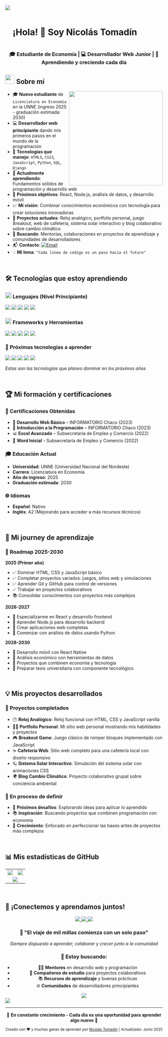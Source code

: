 <!-- Línea divisoria -->
<img src="https://user-images.githubusercontent.com/73097560/115834477-dbab4500-a447-11eb-908a-139a6edaec5c.gif">

<!-- Título -->
<div id="user-content-toc">
  <ul align="left">
    <summary><h1 style="display: inline-block">¡Hola! 👋 Soy Nicolás Tomadín</h1></summary>
  </ul>
</div>

<h3 align="center">🎓 Estudiante de Economía | 💻 Desarrollador Web Junior | 🌱 Aprendiendo y creciendo cada día</h3>

<!-- Sobre mí -->
## <picture><img src="https://github.com/7oSkaaa/7oSkaaa/blob/main/Images/about_me.gif?raw=true" width="30px"></picture> Sobre mí

<picture> <img align="right" src="https://media.giphy.com/media/SWoSkN6DxTszqIKEqv/giphy.gif" width="300px"></picture>

- 🎓 **Nuevo estudiante** de `Licenciatura en Economía` en la UNNE (ingreso 2025 - graduación estimada: 2030)  
- 💻 **Desarrollador web principiante** dando mis primeros pasos en el mundo de la programación  
- 🚀 **Tecnologías que manejo**: `HTML5`, `CSS3`, `JavaScript`, `Python`, `SQL`, `Django`  
- 🌱 **Actualmente aprendiendo**: Fundamentos sólidos de programación y desarrollo web
- 🎯 **Próximos objetivos**: React, Node.js, análisis de datos, y desarrollo móvil
- 📈 **Mi visión**: Combinar conocimientos económicos con tecnología para crear soluciones innovadoras  
- 🔭 **Proyectos actuales**: Reloj analógico, portfolio personal, juego Breakout, web de cafetería, sistema solar interactivo y blog colaborativo sobre cambio climático
- 👯 **Buscando**: Mentorías, colaboraciones en proyectos de aprendizaje y comunidades de desarrolladores
- 📬 **Contacto**: [![Email](https://img.shields.io/static/v1?label=email&message=NicoTomadín&color=EA4335&style=flat-square)](mailto:nicolas.tomadin1995@gmail.com)  
- 💡 **Mi lema**: `"Cada línea de código es un paso hacia el futuro"`  

<br>

## 🛠️ Tecnologías que estoy aprendiendo

### <picture><img src="https://github.com/7oSkaaa/7oSkaaa/blob/main/Images/Programming_Languages.gif?raw=true" width="20px"></picture> Lenguajes (Nivel Principiante)

<p align="left">
  <img src="https://img.shields.io/badge/HTML5-E34F26?style=for-the-badge&logo=html5&logoColor=white" />
  <img src="https://img.shields.io/badge/CSS3-1572B6?style=for-the-badge&logo=css3&logoColor=white" />
  <img src="https://img.shields.io/badge/JavaScript-F7DF1E?style=for-the-badge&logo=javascript&logoColor=black" />
  <img src="https://img.shields.io/badge/Python-3776AB?style=for-the-badge&logo=python&logoColor=white" />
  <img src="https://img.shields.io/badge/SQL-336791?style=for-the-badge&logo=postgresql&logoColor=white" />
</p>

### <picture><img src="https://github.com/7oSkaaa/7oSkaaa/blob/main/Images/Front_End.gif?raw=true" width="20px"></picture> Frameworks y Herramientas

<p align="left">
  <img src="https://img.shields.io/badge/Django-092E20?style=for-the-badge&logo=django&logoColor=white" />
  <img src="https://img.shields.io/badge/Git-F05032?style=for-the-badge&logo=git&logoColor=white" />
  <img src="https://img.shields.io/badge/GitHub-181717?style=for-the-badge&logo=github&logoColor=white" />
  <img src="https://img.shields.io/badge/VS_Code-007ACC?style=for-the-badge&logo=visual-studio-code&logoColor=white" />
  <img src="https://img.shields.io/badge/Bootstrap-563D7C?style=for-the-badge&logo=bootstrap&logoColor=white" />
</p>

### 🎯 Próximas tecnologías a aprender

<p align="left">
  <img src="https://img.shields.io/badge/React-61DAFB?style=for-the-badge&logo=react&logoColor=black&opacity=0.6" />
  <img src="https://img.shields.io/badge/Node.js-339933?style=for-the-badge&logo=nodedotjs&logoColor=white&opacity=0.6" />
  <img src="https://img.shields.io/badge/React_Native-61DAFB?style=for-the-badge&logo=react&logoColor=black&opacity=0.6" />
  <img src="https://img.shields.io/badge/Pandas-150458?style=for-the-badge&logo=pandas&logoColor=white&opacity=0.6" />
  <img src="https://img.shields.io/badge/TypeScript-007ACC?style=for-the-badge&logo=typescript&logoColor=white&opacity=0.6" />
</p>

*Estas son las tecnologías que planeo dominar en los próximos años*

<br>

## 🏆 Mi formación y certificaciones

### 📜 Certificaciones Obtenidas
- 🏅 **Desarrollo Web Básico** – INFORMATORIO Chaco (2023)  
- 🧠 **Introducción a la Programación** – INFORMATORIO Chaco (2023)  
- 📊 **Excel Avanzado** – Subsecretaría de Empleo y Comercio (2022)  
- 📝 **Word Inicial** – Subsecretaría de Empleo y Comercio (2022)  

### 🎓 Educación Actual
- **Universidad**: UNNE (Universidad Nacional del Nordeste)
- **Carrera**: Licenciatura en Economía
- **Año de ingreso**: 2025
- **Graduación estimada**: 2030

### 🌐 Idiomas
- **Español**: Nativo
- **Inglés**: A2 (Mejorando para acceder a más recursos técnicos)

<br>

## 🌱 Mi journey de aprendizaje

### 📅 Roadmap 2025-2030

**2025 (Primer año)**
- ✅ Dominar HTML, CSS y JavaScript básico
- ✅ Completar proyectos variados: juegos, sitios web y simulaciones
- ✅ Aprender Git y GitHub para control de versiones
- ✅ Trabajar en proyectos colaborativos
- 📚 Consolidar conocimientos con proyectos más complejos

**2026-2027**
- 🎯 Especializarme en React y desarrollo frontend
- 🎯 Aprender Node.js para desarrollo backend
- 🎯 Crear aplicaciones web completas
- 🎯 Comenzar con análisis de datos usando Python

**2028-2030**
- 🎯 Desarrollo móvil con React Native
- 🎯 Análisis económico con herramientas de datos
- 🎯 Proyectos que combinen economía y tecnología
- 🎯 Preparar tesis universitaria con componente tecnológico

<br>

## 💡 Mis proyectos desarrollados

### 🔨 Proyectos completados
- 🕐 **Reloj Analógico**: Reloj funcional con HTML, CSS y JavaScript vanilla
- 👨‍💻 **Portfolio Personal**: Mi sitio web personal mostrando mis habilidades y proyectos
- 🎮 **Breakout Game**: Juego clásico de romper bloques implementado con JavaScript
- ☕ **Cafetería Web**: Sitio web completo para una cafetería local con diseño responsivo
- 🪐 **Sistema Solar Interactivo**: Simulación del sistema solar con animaciones CSS
- 🌍 **Blog Cambio Climático**: Proyecto colaborativo grupal sobre conciencia ambiental

### 🎯 En proceso de definir
- 🤔 **Próximos desafíos**: Explorando ideas para aplicar lo aprendido
- 📚 **Inspiración**: Buscando proyectos que combinen programación con economía
- 🚀 **Crecimiento**: Enfocado en perfeccionar las bases antes de proyectos más complejos

<br>

## 📊 Mis estadísticas de GitHub

<div align="center">
  <table>
    <tr>
      <td width="50%">
        <img src="https://github-readme-stats.vercel.app/api?username=N1coTom55&theme=tokyonight&show_icons=true&count_private=true&hide_border=true" />
      </td>
      <td width="50%">
        <img src="https://github-readme-stats.vercel.app/api/top-langs/?username=N1coTom55&theme=tokyonight&layout=compact&hide_border=true&langs_count=6"/>
      </td>
    </tr>
    <tr>
      <td colspan="2" align="center">
        <img src="https://github-readme-streak-stats.herokuapp.com/?user=N1coTom55&theme=tokyonight&hide_border=true" />
      </td>
    </tr>
  </table>
</div>

<br>

## 🤝 ¡Conectemos y aprendamos juntos!

<p align="center">
  <a href="mailto:nicolas.tomadin1995@gmail.com">
    <img src="https://img.shields.io/badge/Email-EA4335?style=for-the-badge&logo=gmail&logoColor=white" />
  </a>
  <a href="https://linkedin.com/in/nicolas-tomadin" target="_blank">
    <img src="https://img.shields.io/badge/LinkedIn-0A66C2?style=for-the-badge&logo=linkedin&logoColor=white" />
  </a>
  <a href="https://github.com/N1coTom55">
    <img src="https://img.shields.io/badge/GitHub-181717?style=for-the-badge&logo=github&logoColor=white" />
  </a>
</p>

<div align="center">
  <h3>🌟 "El viaje de mil millas comienza con un solo paso"</h3>
  <p><em>Siempre dispuesto a aprender, colaborar y crecer junto a la comunidad</em></p>
  
  ### 💬 Estoy buscando:
  - 👨‍🏫 **Mentores** en desarrollo web y programación
  - 🤝 **Compañeros de estudio** para proyectos colaborativos  
  - 📚 **Recursos de aprendizaje** y buenas prácticas
  - 🌐 **Comunidades** de desarrolladores principiantes
</div>

<!-- Contador de visitas -->
<div align="center">
  <img src="https://visitcount.itsvg.in/api?id=N1coTom55&label=Profile%20Views&color=6&icon=2&pretty=true" />
</div>

<!-- Línea divisoria final -->
<img src="https://user-images.githubusercontent.com/73097560/115834477-dbab4500-a447-11eb-908a-139a6edaec5c.gif">

---
<div align="center">
  <p>🌱 <strong>En constante crecimiento - Cada día es una oportunidad para aprender algo nuevo</strong> 🌱</p>
  <p><sub>Creado con ❤️ y muchas ganas de aprender por <a href="https://github.com/N1coTom55">Nicolás Tomadín</a> | Actualizado: Junio 2025</sub></p>
</div>
